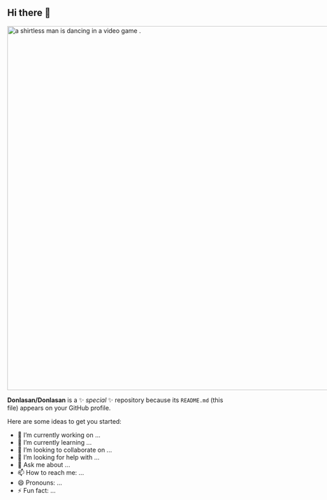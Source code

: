## Hi there 👋
<img src="https://media1.tenor.com/m/hGrGwy3KLUIAAAAd/fortnite-dance.gif" width="833" height="833" alt="a shirtless man is dancing in a video game ." style="max-width: 833px;">


**Donlasan/Donlasan** is a ✨ _special_ ✨ repository because its `README.md` (this file) appears on your GitHub profile.

Here are some ideas to get you started:

- 🔭 I’m currently working on ...
- 🌱 I’m currently learning ...
- 👯 I’m looking to collaborate on ...
- 🤔 I’m looking for help with ...
- 💬 Ask me about ...
- 📫 How to reach me: ...
- 😄 Pronouns: ...
- ⚡ Fun fact: ...

